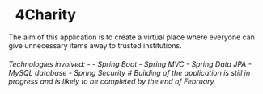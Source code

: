 # &nbsp; 4Charity

The aim of this application is to create a virtual place where everyone can give unnecessary items away to trusted institutions.

<h6>Technologies involved:
-
- Spring Boot
- Spring MVC
- Spring Data JPA
- MySQL database
- Spring Security
#
Building of the application is still in progress and is likely to
be completed by the end of February.
